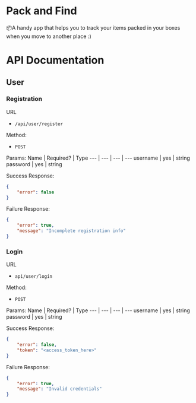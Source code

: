 # Pack and Find
📦A handy app that helps you to track your items packed in your boxes when you move to another place :)

# API Documentation
## User
### Registration
URL
- `/api/user/register`

Method:
- `POST`

Params:
Name | Required? | Type
--- | --- | --- | ---
username | yes | string
password | yes | string

Success Response:
```JSON
{
    "error": false
}
```

Failure Response:
```JSON
{
    "error": true,
    "message": "Incomplete registration info"
}
```

### Login
URL
- `api/user/login`

Method:
- `POST`

Params:
Name | Required? | Type
--- | --- | --- | ---
username | yes | string
password | yes | string

Success Response:
```JSON
{
    "error": false,
    "token": "<access_token_here>"
}
```

Failure Response:
```JSON
{
    "error": true,
    "message": "Invalid credentials"
}
```
